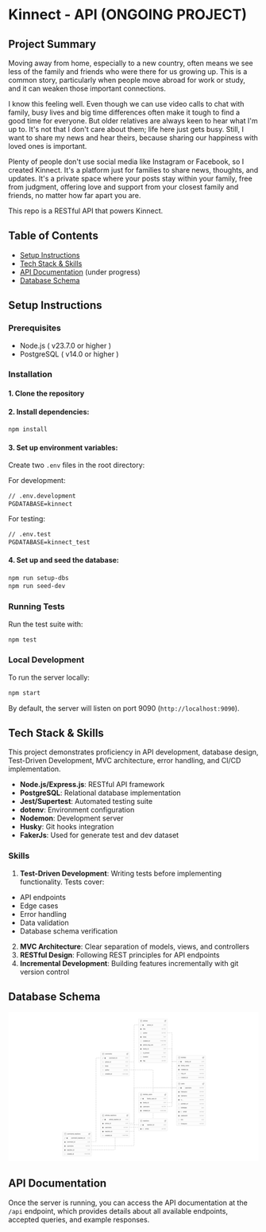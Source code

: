 # Kinnect - API (ONGOING PROJECT)

<!-- ## Hosted Version -->

<!-- [Kinnect - Live Demo](https://kinnect-with.netlify.app) -->

## Project Summary

Moving away from home, especially to a new country, often means we see less of the family and friends who were there for us growing up. This is a common story, particularly when people move abroad for work or study, and it can weaken those important connections.

I know this feeling well. Even though we can use video calls to chat with family, busy lives and big time differences often make it tough to find a good time for everyone. But older relatives are always keen to hear what I'm up to. It's not that I don't care about them; life here just gets busy. Still, I want to share my news and hear theirs, because sharing our happiness with loved ones is important.

Plenty of people don't use social media like Instagram or Facebook, so I created Kinnect. It's a platform just for families to share news, thoughts, and updates. It's a private space where your posts stay within your family, free from judgment, offering love and support from your closest family and friends, no matter how far apart you are.

This repo is a RESTful API that powers Kinnect.

## Table of Contents

- [Setup Instructions](#setup-instructions)
- [Tech Stack & Skills](#tech-stack--skills)
- [API Documentation](#api-documentation) (under progress)
- [Database Schema](#database-schema)

## Setup Instructions

### Prerequisites

- Node.js ( v23.7.0 or higher )
- PostgreSQL ( v14.0 or higher )

### Installation

#### 1. Clone the repository

#### 2. Install dependencies:

```zsh
npm install
```

#### 3. Set up environment variables:

Create two `.env` files in the root directory:

For development:

```
// .env.development
PGDATABASE=kinnect
```

For testing:

```
// .env.test
PGDATABASE=kinnect_test
```

#### 4. Set up and seed the database:

```zsh
npm run setup-dbs
npm run seed-dev
```

### Running Tests

Run the test suite with:

```zsh
npm test
```

### Local Development

To run the server locally:

```zsh
npm start
```

By default, the server will listen on port 9090 (`http://localhost:9090`).

## Tech Stack & Skills

This project demonstrates proficiency in API development, database design, Test-Driven Development, MVC architecture, error handling, and CI/CD implementation.

- **Node.js/Express.js**: RESTful API framework
- **PostgreSQL**: Relational database implementation
- **Jest/Supertest**: Automated testing suite
- **dotenv**: Environment configuration
- **Nodemon**: Development server
- **Husky**: Git hooks integration
- **FakerJs**: Used for generate test and dev dataset

### Skills

1. **Test-Driven Development**: Writing tests before implementing functionality. Tests cover:

- API endpoints
- Edge cases
- Error handling
- Data validation
- Database schema verification

2. **MVC Architecture**: Clear separation of models, views, and controllers
3. **RESTful Design**: Following REST principles for API endpoints
4. **Incremental Development**: Building features incrementally with git version control

## Database Schema

![Schema](./image/schema.png)

## API Documentation

Once the server is running, you can access the API documentation at the `/api` endpoint, which provides details about all available endpoints, accepted queries, and example responses.

<!-- ### Core Endpoints

| Method | Endpoint                           | Description                             |
| ------ | ---------------------------------- | --------------------------------------- |
| GET    | /api                               | API documentation                       |
| GET    | /api/topics                        | Get all topics                          |
| GET    | /api/articles                      | Get all articles (with filters/sorting) |
| GET    | /api/articles/:article_id          | Get specific article by ID              |
| GET    | /api/articles/:article_id/comments | Get comments for a specific article     |
| POST   | /api/articles/:article_id/comments | Post a new comment to an article        |
| PATCH  | /api/articles/:article_id          | Update article votes                    |
| DELETE | /api/comments/:comment_id          | Delete a comment                        |
| GET    | /api/users                         | Get all users                           |

### Query Examples

**Filtering articles by topic:**

```js
GET /api/articles?topic=coding
```

**Sorting articles:**

```js
GET /api/articles?sort_by=votes&order=DESC
```

**Full example with multiple parameters:**

```js
GET /api/articles?topic=coding&sort_by=created_at&order=ASC
```

For full details and example responses, check the `/api` endpoint. -->
